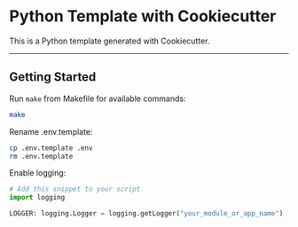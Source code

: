 # Python Template with Cookiecutter

This is a Python template generated with Cookiecutter.

---

## Getting Started

Run `make` from Makefile for available commands:
   ```bash
   make
   ```

Rename .env.template:
   ```bash
   cp .env.template .env
   rm .env.template
   ```

Enable logging:
   ```python
   # Add this snippet to your script
   import logging

   LOGGER: logging.Logger = logging.getLogger("your_module_or_app_name")
   ```

